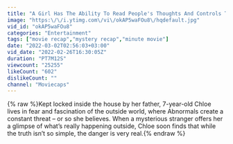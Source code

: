 ```yaml
---
title: "A Girl Has The Ability To Read People's Thoughts And Controls Them"
image: "https:\/\/i.ytimg.com\/vi\/okAP5waFOu8\/hqdefault.jpg"
vid_id: "okAP5waFOu8"
categories: "Entertainment"
tags: ["movie recap","mystery recap","minute movie"]
date: "2022-03-02T02:56:03+03:00"
vid_date: "2022-02-26T16:30:05Z"
duration: "PT7M12S"
viewcount: "25255"
likeCount: "602"
dislikeCount: ""
channel: "Moviecaps"
---
```

{% raw %}Kept locked inside the house by her father, 7-year-old Chloe lives in fear and fascination of the outside world, where Abnormals create a constant threat – or so she believes. When a mysterious stranger offers her a glimpse of what’s really happening outside, Chloe soon finds that while the truth isn’t so simple, the danger is very real.{% endraw %}
